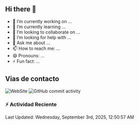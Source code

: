 ## Hi there 👋

- 🔭 I’m currently working on ...
- 🌱 I’m currently learning ...
- 👯 I’m looking to collaborate on ...
- 🤔 I’m looking for help with ...
- 💬 Ask me about ...
- 📫 How to reach me: ...
- 😄 Pronouns: ...
- ⚡ Fun fact: ...

## Vias de contacto
![WebSite](https://www.linkedin.com/in/daniel-espinosa-57a539104/)
![GitHub commit activity](https://img.shields.io/github/commit-activity/m/despinosa0606/despinosa0606)

### :zap: Actividad Reciente
<!--RECENT_ACTIVITY:start-->
<!--RECENT_ACTIVITY:end-->
<!--RECENT_ACTIVITY:last_update-->
Last Updated: Wednesday, September 3rd, 2025, 12:50:57 AM
<!--RECENT_ACTIVITY:last_update_end-->
